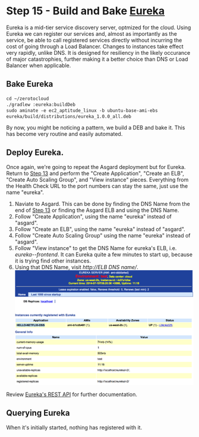 # Step 15 - Build and Bake <a href="" target="_blank">Eureka</a>

Eureka is a mid-tier service discovery server, optmized for the cloud. 
Using Eureka we can register our services and, almost as importantly as the service, be able to call registered services directly without incurring the cost of going through a Load Balancer. 
Changes to instances take effect very rapidly, unlike DNS.
It is designed for resiliency in the likely occurance of major catastrophies, further making it a better choice than DNS or Load Balancer when applicable.

## Bake Eureka

    cd ~/zerotocloud
    ./gradlew :eureka:buildDeb
    sudo aminate -e ec2_aptitude_linux -b ubuntu-base-ami-ebs eureka/build/distributions/eureka_1.0.0_all.deb

By now, you might be noticing a pattern, we build a DEB and bake it. This has become very routine and easily automated.

## Deploy Eureka.

Once again, we're going to repeat the Asgard deployment but for Eureka. 
Return to [Step 13](AsgardStandalone.md) and perform the "Create Application", "Create an ELB", "Create Auto Scaling Group", and "View instance" pieces.
Everything from the Health Check URL to the port numbers can stay the same, just use the name "eureka".

1. Naviate to Asgard. This can be done by finding the DNS Name from the end of [Step 13](AsgardStandalone.md) or finding the Asgard ELB and using the DNS Name.
2. Follow "Create Application", using the name "eureka" instead of "asgard".
3. Follow "Create an ELB", using the name "eureka" instead of "asgard".
4. Follow "Create Auto Scaling Group" using the name "eureka" instead of "asgard".
5. Follow "View instance" to get the DNS Name for eureka's ELB, i.e. _eureka--frontend_. It can Eureka quite a few minutes to start up, because it is trying find other instances.
6. Using that DNS Name, visit _http://*ELB DNS name*/_. ![](images/Eureka.png)

Review <a href="https://github.com/Netflix/eureka/wiki/Eureka-REST-operations" target="_blank">Eureka's REST API</a> for further documentation.

## Querying Eureka

When it's initially started, nothing has registered with it.
